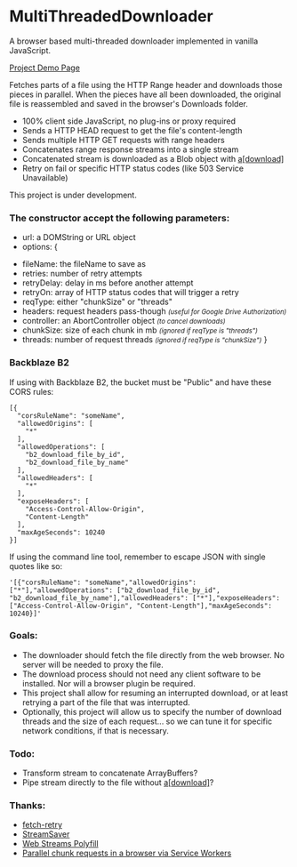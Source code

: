 # MultiThreadedDownloader

A browser based multi-threaded downloader implemented in vanilla JavaScript.

[Project Demo Page](https://backblaze-b2-samples.github.io/multithreaded-downloader-js/)

Fetches parts of a file using the HTTP Range header and downloads those pieces in parallel. When the pieces have all been downloaded, the original file is reassembled and saved in the browser's Downloads folder.

-   100% client side JavaScript, no plug-ins or proxy required
-   Sends a HTTP HEAD request to get the file's content-length
-   Sends multiple HTTP GET requests with range headers
-   Concatenates range response streams into a single stream
-   Concatenated stream is downloaded as a Blob object with [a\[download\]](https://developer.mozilla.org/en-US/docs/Web/HTML/Element/a#attr-download)
-   Retry on fail or specific HTTP status codes (like 503 Service Unavailable)

This project is under development.

### The constructor accept the following parameters:
-   url: a DOMString or URL object
-   options: {
  *   fileName: the fileName to save as
  *   retries: number of retry attempts
  *   retryDelay: delay in ms before another attempt
  *   retryOn: array of HTTP status codes that will trigger a retry
  *   reqType: either "chunkSize" or "threads"
  *   headers: request headers pass-though <small><em>(useful for Google Drive Authorization)</em></small>
  *   controller: an AbortController object <small><em>(to cancel downloads)</em></small>
  *   chunkSize: size of each chunk in mb <small><em>(ignored if reqType is "threads")</em></small>
  *   threads: number of request threads <small><em>(ignored if reqType is "chunkSize")</em></small>
}

### Backblaze B2

If using with Backblaze B2, the bucket must be "Public" and have these CORS rules:
```
[{
  "corsRuleName": "someName",
  "allowedOrigins": [
    "*"
  ],
  "allowedOperations": [
    "b2_download_file_by_id",
    "b2_download_file_by_name"
  ],
  "allowedHeaders": [
    "*"
  ],
  "exposeHeaders": [
    "Access-Control-Allow-Origin",
    "Content-Length"
  ],
  "maxAgeSeconds": 10240
}]
```

If using the command line tool, remember to escape JSON with single quotes like so:
```
'[{"corsRuleName": "someName","allowedOrigins": ["*"],"allowedOperations": ["b2_download_file_by_id", "b2_download_file_by_name"],"allowedHeaders": ["*"],"exposeHeaders": ["Access-Control-Allow-Origin", "Content-Length"],"maxAgeSeconds": 10240}]'
```

### Goals:

-   The downloader should fetch the file directly from the web browser. No server will be needed to proxy the file.
-   The download process should not need any client software to be installed. Nor will a browser plugin be required.
-   This project shall allow for resuming an interrupted download, or at least retrying a part of the file that was interrupted.
-   Optionally, this project will allow us to specify the number of download threads and the size of each request... so we can tune it for specific network conditions, if that is necessary.

### Todo:

-   Transform stream to concatenate ArrayBuffers?
-   Pipe stream directly to the file without [a\[download\]](https://developer.mozilla.org/en-US/docs/Web/HTML/Element/a#attr-download)?

### Thanks:

-   [fetch-retry](https://github.com/jonbern/fetch-retry)
-   [StreamSaver](https://github.com/jimmywarting/StreamSaver.js)
-   [Web Streams Polyfill](https://github.com/creatorrr/web-streams-polyfill)
-   [Parallel chunk requests in a browser via Service Workers](https://blog.ghaiklor.com/parallel-chunk-requests-in-a-browser-via-service-workers-7be10be2b75f)

